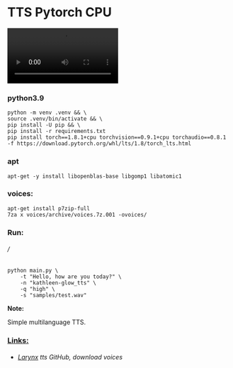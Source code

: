 TTS Pytorch CPU
===============

<video controls width="250">
 <source src="samples/test.mp4"
            type="video/mp4">
    Sorry, your browser doesn't support embedded videos.
</video>

### python3.9
```
python -m venv .venv && \
source .venv/bin/activate && \
pip install -U pip && \
pip install -r requirements.txt
pip install torch==1.8.1+cpu torchvision==0.9.1+cpu torchaudio==0.8.1 -f https://download.pytorch.org/whl/lts/1.8/torch_lts.html
```
### apt
```
apt-get -y install libopenblas-base libgomp1 libatomic1
```
### voices:
```
apt-get install p7zip-full
7za x voices/archive/voices.7z.001 -ovoices/
```
### Run:
###### /

```
python main.py \
    -t "Hello, how are you today?" \
    -n "kathleen-glow_tts" \
    -q "high" \
    -s "samples/test.wav"
```

**Note:**

Simple multilanguage TTS.

### [Links:]()
+ ###### [Larynx](https://github.com/rhasspy/larynx) tts GitHub, download voices
